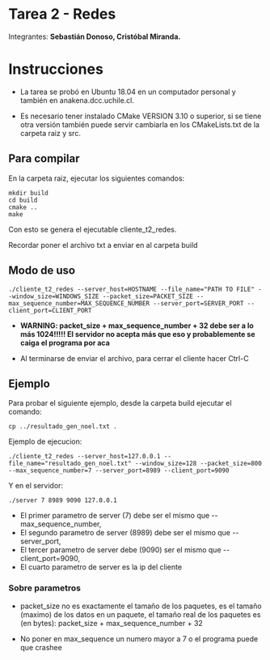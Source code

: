# Tarea 2 - Redes
Integrantes: **Sebastián Donoso, Cristóbal Miranda.**

# Instrucciones

* La tarea se probó en Ubuntu 18.04 en un computador personal y también en anakena.dcc.uchile.cl.

* Es necesario tener instalado CMake VERSION 3.10 o superior, si se tiene otra versión también puede servir cambiarla en los
CMakeLists.txt de la carpeta raiz y src.

## Para compilar


En la carpeta raiz, ejecutar los siguientes comandos:

```console
mkdir build
cd build
cmake ..
make
```

Con esto se genera el ejecutable cliente_t2_redes.

Recordar poner el archivo txt a enviar en al carpeta build

## Modo de uso
```console
./cliente_t2_redes --server_host=HOSTNAME --file_name="PATH TO FILE" --window_size=WINDOWS_SIZE --packet_size=PACKET_SIZE --max_sequence_number=MAX_SEQUENCE_NUMBER --server_port=SERVER_PORT --client_port=CLIENT_PORT
```

* **WARNING: packet_size + max_sequence_number + 32 debe ser a lo más 1024!!!!! El servidor no acepta más que eso y probablemente se caiga el programa por aca**

* Al terminarse de enviar el archivo, para cerrar el cliente hacer Ctrl-C

## Ejemplo

Para probar el siguiente ejemplo, desde la carpeta build ejecutar el comando:

```console
cp ../resultado_gen_noel.txt .
```


Ejemplo de ejecucion:

```console
./cliente_t2_redes --server_host=127.0.0.1 --file_name="resultado_gen_noel.txt" --window_size=128 --packet_size=800 --max_sequence_number=7 --server_port=8989 --client_port=9090
```


Y en el servidor:
```console
./server 7 8989 9090 127.0.0.1
```

* El primer parametro de server (7) debe ser el mismo que --max_sequence_number,
* El segundo parametro de server (8989) debe ser el mismo que --server_port,
* El tercer parametro de server debe (9090) ser el mismo que --client_port=9090,
* El cuarto parametro de server es la ip del cliente



### Sobre parametros

* packet_size no es exactamente el tamaño de los paquetes, es el tamaño (maximo) de los datos en un paquete,
el tamaño real de los paquetes es (en bytes): packet_size + max_sequence_number + 32

* No poner en max_sequence un numero mayor a 7 o el programa puede que crashee